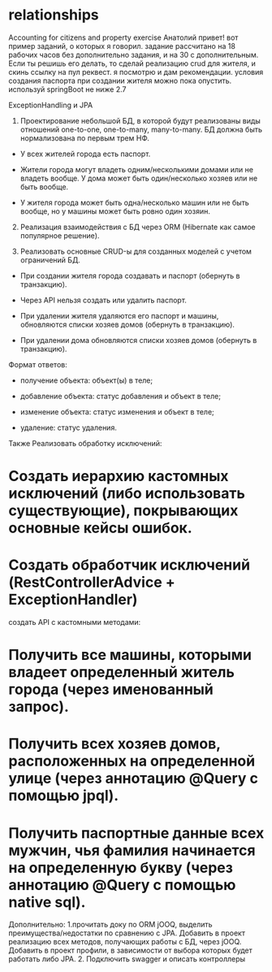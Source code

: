 # relationships
Accounting for citizens and property exercise
Анатолий привет!
вот пример заданий, о которых я говорил.
задание рассчитано на 18 рабочих часов без дополнительно задания, и на 30 с дополнительным. Если ты решишь его делать, то сделай реализацию crud для жителя, и скинь ссылку на пул реквест. я посмотрю и дам рекомендации. условия создания паспорта при создании жителя можно пока опустить. используй springBoot не ниже 2.7

ExceptionHandling и JPA
1) Проектирование небольшой БД, в которой будут реализованы виды отношений one-to-one, one-to-many, many-to-many. БД должна быть нормализована по первым трем НФ. 
 
- У всех жителей города есть паспорт. 
 
- Жители города могут владеть одним/несколькими домами или не владеть вообще. У дома может быть один/несколько хозяев или не быть вообще. 
 
- У жителя города может быть одна/несколько машин или не быть вообще, но у машины может быть ровно один хозяин. 
 
2) Реализация взаимодействия с БД через ORM (Hibernate как самое популярное решение). 
 
3) Реализовать основные CRUD-ы для созданных моделей с учетом ограничений БД. 
 
* При создании жителя города создавать и паспорт (обернуть в транзакцию). 
 
* Через API нельзя создать или удалить паспорт. 
 
* При удалении жителя удаляются его паспорт и машины, обновляются списки хозяев домов (обернуть в транзакцию). 
 
* При удалении дома обновляются списки хозяев домов (обернуть в транзакцию). 
 
Формат ответов:
* получение объекта: объект(ы) в теле; 
 
* добавление объекта: статус добавления и объект в теле; 
 
* изменение объекта: статус изменения и объект в теле; 
 
* удаление: статус удаления. 
 
Также Реализовать обработку исключений: 
 
# Создать иерархию кастомных исключений (либо использовать существующие), покрывающих основные кейсы ошибок. 
 
# Создать обработчик исключений (RestControllerAdvice + ExceptionHandler) 
 
создать API с кастомными методами: 
 
# Получить все машины, которыми владеет определенный житель города (через именованный запрос). 
 
# Получить всех хозяев домов, расположенных на определенной улице (через аннотацию @Query с помощью jpql). 
 
# Получить паспортные данные всех мужчин, чья фамилия начинается на определенную букву (через аннотацию @Query с помощью native sql). 
 
Дополнительно: 
1.прочитать доку по ORM jOOQ, выделить преимущества/недостатки по сравнению с JPA. Добавить в проект реализацию всех методов, получающих работы с  БД, через jOOQ. Добавить в проект профили, в зависимости от выбора которых будет работать либо JPA.
2. Подключить swagger и описать контроллеры
